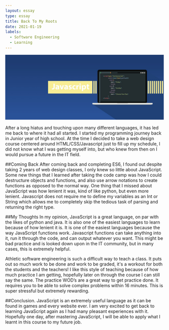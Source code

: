 ```yaml
---
layout: essay
type: essay
title: Back To My Roots
date: 2021-01-19
labels:
  - Software Engineering
  - Learning
---
```

<img class="ui medium left floated image" src="../images/sb-blog-java.jpg">

After a long hiatus and touching upon many different languages, it has led me back to where it had all started. I started my programming journey back in Junior year of high school. At the time I decided to take a web design course centered around HTML/CSS/Javascript just to fill up my schedule, I did not know what I was getting myself into, but who knew from then on I would pursue a future in the IT field. 

##Coming Back
After coming back and completing ES6, I found out despite taking 2 years of web design classes, I only knew so little about JavaScript. Some new things that I learned after taking the code camp was how I could destructure objects and functions, and also use arrow notations to create functions as opposed to the normal way. One thing that I missed about JavaScript was how lenient it was, kind of like python, but even more lenient. Javascript does not require me to define my variables as an Int or String which allows me to completely skip the tedious task of parsing and returning the right type.

##My Thoughts
In my opinion, JavaScript is a great language, on par with the likes of python and java. It is also one of the easiest languages to learn because of how lenient it is. It is one of the easiest languages because the way JavaScript functions work. Javascript functions can take anything into it, run it through the code, and can output whatever you want. This might be bad practice and is looked down upon in the IT community, but in many cases, this is extremely helpful. 

Athletic software engineering is such a difficult way to teach a class. It puts out so much work to be done and work to be graded, it's a workout for both the students and the teachers! I like this style of teaching because of how much practice I am getting, hopefully later on through the course I can still say the same. The practice WOD’s are a great way to get practice done. It requires you to be able to solve complex problems within 16 minutes. This is super stressful but extremely rewarding. 

##Conclusion.
JavaScript is an extremely useful language as it can be found in games and every website ever. I am very excited to get back to learning JavaScript again as I had many pleasant experiences with it. Hopefully one day, after mastering JavaScript, I will be able to apply what I learnt in this course to my future job.
